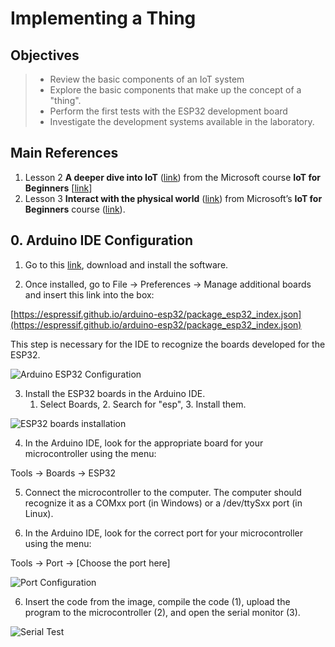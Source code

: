 # Implementing a Thing

## Objectives

>* Review the basic components of an IoT system
>* Explore the basic components that make up the concept of a "thing".
>* Perform the first tests with the ESP32 development board
>* Investigate the development systems available in the laboratory.

## Main References

1. Lesson 2 **A deeper dive into IoT** ([link](https://github.com/microsoft/IoT-For-Beginners/blob/main/1-getting-started/lessons/2-deeper-dive/README.md)) from the Microsoft course **IoT for Beginners** [[link](https://github.com/microsoft/IoT-For-Beginners)]
2. Lesson 3 **Interact with the physical world** ([link](https://github.com/microsoft/IoT-For-Beginners/blob/main/1-getting-started/lessons/3-sensors-and-actuators/README.md)) from Microsoft’s **IoT for Beginners** course ([link](https://github.com/microsoft/IoT-For-Beginners)).

## 0. Arduino IDE Configuration
1. Go to this [link](https://www.arduino.cc/en/software), download and install the software.

2. Once installed, go to File -> Preferences -> Manage additional boards and insert this link into the box:

[https://espressif.github.io/arduino-esp32/package_esp32_index.json](https://espressif.github.io/arduino-esp32/package_esp32_index.json)

This step is necessary for the IDE to recognize the boards developed for the ESP32.

![Arduino ESP32 Configuration](img/Arduino-Prefs.png)

3. Install the ESP32 boards in the Arduino IDE.  
   1. Select Boards, 2. Search for "esp", 3. Install them.

![ESP32 boards installation](img/ESP32-boards.png) 

4. In the Arduino IDE, look for the appropriate board for your microcontroller using the menu:

Tools -> Boards -> ESP32

5. Connect the microcontroller to the computer. The computer should recognize it as a COMxx port (in Windows) or a /dev/ttySxx port (in Linux).

6. In the Arduino IDE, look for the correct port for your microcontroller using the menu:

Tools -> Port -> \[Choose the port here\]

![Port Configuration](img/Arduino-Port.png)

6. Insert the code from the image, compile the code (1), upload the program to the microcontroller (2), and open the serial monitor (3).

![Serial Test](img/Arduino-TestSerial.png)
